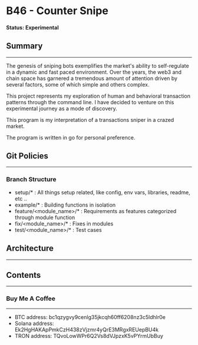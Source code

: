 # B46 - Counter Snipe
#### Status: Experimental

## Summary

-------

The genesis of sniping bots exemplifies the market's ability to self-regulate in a dynamic and fast paced environment.
Over the years, the web3 and chain space has garnered a tremendous amount of attention driven by several factors,
some of which simple and others complex. 

This project represents my exploration of human and behavioral transaction patterns through the command line.
I have decided to venture on this experimental journey as a mode of discovery.

This program is my interpretation of a transactions sniper in a crazed market. 

The program is written in go for personal preference. 

## Git Policies

-------

### Branch Structure

- setup/* : All things setup related, like config, env vars, libraries, readme, etc ..
- example/* : Building functions in isolation 
- feature/<module_name>/* : Requirements as features categorized through module function
- fix/<module_name>/* : Fixes in modules
- test/<module_name>/* : Test cases 

## Architecture

-------


## Contents

-------



### Buy Me A Coffee

-------

* BTC address: bc1qzygvy9cenlg35jkcqh60ff6208nz3c5ldhlr0e
* Solana address: Ek2HgHAKApPmkCzH438zVjzmr4yQrE3MRgxREUepBU4k
* TRON address: TQvoLowWPr6Q2Vs8dVJpzxK5vPYrmUbBuy
